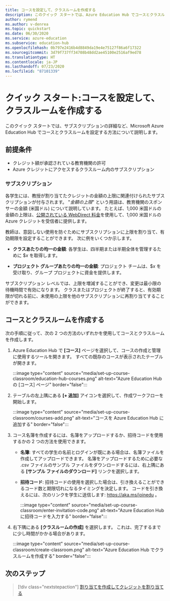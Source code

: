 ```yaml
---
title: コースを設定して、クラスルームを作成する
description: このクイック スタートでは、Azure Education Hub でコースとクラスルームを設定する方法について説明します。
author: rymend
ms.author: v-denrea
ms.topic: quickstart
ms.date: 06/30/2020
ms.service: azure-education
ms.subservice: education-hub
ms.openlocfilehash: 0b797e2416b4d8849da19e4e75127f86a6f17322
ms.sourcegitcommit: 3d79f737ff34708b48dd2ae45100e2516af9ed78
ms.translationtype: HT
ms.contentlocale: ja-JP
ms.lasthandoff: 07/23/2020
ms.locfileid: "87101339"
---
```

# <a name="quickstart-set-up-a-course-and-create-a-classroom"></a>クイック スタート:コースを設定して、クラスルームを作成する

このクイック スタートでは、サブスクリプションの詳細など、Microsoft Azure Education Hub でコースとクラスルームを設定する方法について説明します。

## <a name="prerequisites"></a>前提条件

- クレジット額が承認されている教育機関の許可
- Azure クレジットにアクセスするクラスルーム内のサブスクリプション

### <a name="subscriptions"></a>サブスクリプション

各学生には、教授が割り当てたクレジットの金額の上限に関連付けられたサブスクリプションが付与されます。 "*金額の上限*" という用語は、教育機関のスポンサーの金額 (米国ドル) について説明しています。 たとえば、1,000 米国ドルの金額の上限は、[公開されている WebDirect 料金](https://azure.microsoft.com/pricing/calculator/)を使用して、1,000 米国ドルの Azure クレジットを受信者に提供します。

教師は、意図しない使用を防ぐためにサブスクリプションに上限を割り当て、有効期限を設定することができます。 次に例をいくつか示します。

- **クラスあたりの均一の金額**: 各学生は、四半期または半期全体を管理するために $*x* を取得します。

- **プロジェクト グループあたりの均一の金額**: プロジェクト チームは、$*x* を受け取り、グループ プロジェクトに資金を提供します。

サブスクリプション レベルでは、上限を増減することができ、変更は最小限の待機時間で有効になります。 クラスまたはプロジェクトが終了すると、有効期限が切れる前に、未使用の上限を他のサブスクリプションに再割り当てすることができます。

## <a name="create-a-course-and-classroom"></a>コースとクラスルームを作成する

次の手順に従って、次の 2 つの方法のいずれかを使用してコースとクラスルームを作成します。

1. Azure Education Hub で **[コース]** ページを選択して、コースの作成と管理に使用するツールを開きます。 すべての既存のコースが表示されたテーブルが開きます。

    :::image type="content" source="media/set-up-course-classroom/education-hub-courses.png" alt-text="Azure Education Hub の [コース] ページ" border="false":::

1. テーブルの左上隅にある **[+ 追加]** アイコンを選択して、作成ワークフローを開始します。

    :::image type="content" source="media/set-up-course-classroom/courses-add.png" alt-text="コースを Azure Education Hub に追加する" border="false":::

1. コース名簿を作成するには、名簿をアップロードするか、招待コードを使用するかの 2 つの方法を使用できます。
    - **名簿**: すべての学生の名前とログインが既にある場合は、名簿ファイルを作成してアップロードできます。 名簿をアップロードするために必要な .csv ファイルのサンプル ファイルをダウンロードするには、右上隅にある **[サンプル ファイルのダウンロード]** リンクを選択します。
    - **招待コード**: 招待コードの使用を選択した場合は、引き換えることができるコード数と期限切れになるタイミングを決定します。 コードを引き換えるには、次のリンクを学生に送信します: https://aka.ms/joinedu 。

      :::image type="content" source="media/set-up-course-classroom/enter-invitation-code.png" alt-text="Azure Education Hub に招待コードを入力する" border="false":::

1. 右下隅にある **[クラスルームの作成]** を選択します。 これは、完了するまでに少し時間がかかる場合があります。

   :::image type="content" source="media/set-up-course-classroom/create-classroom.png" alt-text="Azure Education Hub でクラスルームを作成する" border="false":::

## <a name="next-steps"></a>次のステップ

> [!div class="nextstepaction"]
> [割り当てを作成してクレジットを割り当てる](create-assignment-allocate-credit.md)
